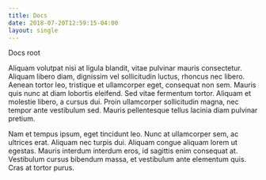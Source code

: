 ```yaml
---
title: Docs
date: 2018-07-20T12:59:15-04:00
layout: single
---
```

Docs root

Aliquam volutpat nisi at ligula blandit, vitae pulvinar mauris consectetur. Aliquam libero diam, dignissim vel sollicitudin luctus, rhoncus nec libero. Aenean tortor leo, tristique et ullamcorper eget, consequat non sem. Mauris quis nunc at diam lobortis eleifend. Sed vitae fermentum tortor. Aliquam et molestie libero, a cursus dui. Proin ullamcorper sollicitudin magna, nec tempor ante vestibulum sed. Mauris pellentesque tellus lacinia diam pulvinar pretium.

Nam et tempus ipsum, eget tincidunt leo. Nunc at ullamcorper sem, ac ultrices erat. Aliquam nec turpis dui. Aliquam congue aliquam lorem ut egestas. Mauris interdum interdum eros, id sagittis enim consequat at. Vestibulum cursus bibendum massa, et vestibulum ante elementum quis. Cras at tortor purus.